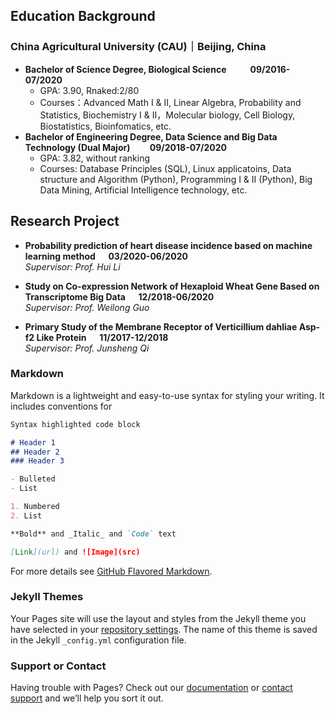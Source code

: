 ## Education Background

### China Agricultural University (CAU)｜Beijing, China 
- **Bachelor of Science Degree, Biological Science &emsp; &emsp; 09/2016-07/2020**
  - GPA: 3.90, Rnaked:2/80
  - Courses：Advanced Math I & II, Linear Algebra, Probability and Statistics, Biochemistry I & II，Molecular biology, Cell Biology, Biostatistics, Bioinfomatics, etc.
- **Bachelor of Engineering Degree, Data Science and Big Data Technology (Dual Major)&emsp;&emsp; 09/2018-07/2020**
  - GPA: 3.82, without ranking
  - Courses: Database Principles (SQL), Linux applicatoins, Data structure and Algorithm (Python), Programming I & II (Python), Big Data Mining, Artificial Intelligence technology, etc.

## Research Project

- **Probability prediction of heart disease incidence based on machine learning method &emsp; 03/2020-06/2020** 
<br>*Supervisor: Prof. Hui Li*

- **Study on Co-expression Network of Hexaploid Wheat Gene Based on Transcriptome Big Data &emsp; 12/2018-06/2020** 
<br>*Supervisor: Prof. Weilong Guo*

- **Primary Study of the Membrane Receptor of Verticillium dahliae Asp-f2 Like Protein &emsp; 11/2017-12/2018**
<br>*Supervisor: Prof. Junsheng Qi*

### Markdown

Markdown is a lightweight and easy-to-use syntax for styling your writing. It includes conventions for

```markdown
Syntax highlighted code block

# Header 1
## Header 2
### Header 3

- Bulleted
- List

1. Numbered
2. List

**Bold** and _Italic_ and `Code` text

[Link](url) and ![Image](src)
```

For more details see [GitHub Flavored Markdown](https://guides.github.com/features/mastering-markdown/).

### Jekyll Themes

Your Pages site will use the layout and styles from the Jekyll theme you have selected in your [repository settings](https://github.com/yuqcheng/yuqcheng.github.io/settings). The name of this theme is saved in the Jekyll `_config.yml` configuration file.

### Support or Contact

Having trouble with Pages? Check out our [documentation](https://help.github.com/categories/github-pages-basics/) or [contact support](https://github.com/contact) and we’ll help you sort it out.
